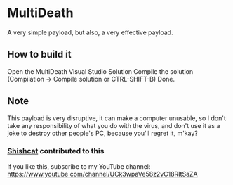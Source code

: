 # MultiDeath
A very simple payload, but also, a very effective payload.
## How to build it
Open the MultiDeath Visual Studio Solution
Compile the solution (Compilation -> Compile solution or CTRL-SHIFT-B)
Done.
## Note
This payload is very disruptive, it can make a computer unusable, so I don't take any responsibility of what you do with the virus, and don't use it as a joke to destroy other people's PC, because you'll regret it, m'kay?
### [Shishcat](http://shishcat.ga) contributed to this

If you like this, subscribe to my YouTube channel: https://www.youtube.com/channel/UCk3wpaVe58z2vC18RItSaZA